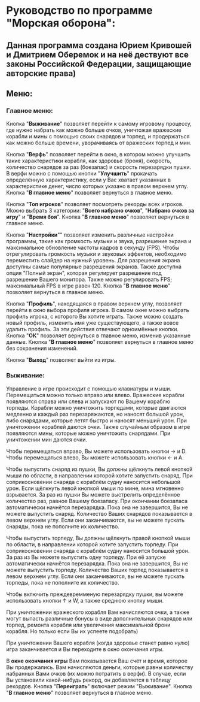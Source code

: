 # Руководство по программе "Морская оборона":


## Данная программа создана Юрием Кривошей и Дмитрием Оберемок и на неё дествуют все законы Российской Федерации, защищающие авторские права)


## Меню:


### Главное меню:

Кнопка "**Выживание**" позволяет перейти к самому игровому процессу, где нужно набрать как можно больше очков, уничтожая вражеские корабли и мины с помощью своих снарядов и торпед, и продержаться как можно больше времени, уворачиваясь от вражеских торпед и мин.

Кнопка "**Верфь**" позволяет перейти в окно, в котором можно улучшить такие характеристики корабля, как здоровье (броня), скорость, количество снарядов за раз (боезапас) и скорость перезарядки пушки.
В верфи можно с помощью кнопки "**Улучшить**" прокачать определённую характеристику, если у Вас хватает указанных в характеристике денег, число которых указано в правом верхнем углу.
Кнопка "**В главное меню**" позволяет вернуться в главное меню.

Кнопка "**Топ игроков**" позволяет посмотреть рекорды всех игроков.
Можно выбрать 3 категории: "**Всего набрано очков**", "**Набрано очков за игру**" и "**Время боя**".
Кнопка "**В главное меню**" позволяет вернуться в главное меню.

Кнопка "**Настройки**"" позволяет изменить различные настройки программы, такие как громкость музыки и звука, разрешение экрана и максимальное обновление частоты кадров в секунду (FPS).
Чтобы отрегулировать громкость музыки и звуковых эффектов, необходимо переместить слайдер на нужный уровень.
Для разрешения экрана доступны самые популярные разрешения экранов. Также доступна опция "Полный экран", которая регулирует разрешение под разрешение Вашего монитора.
Также можно регулировать FPS; максимальный FPS в игре равен 120.
Кнопка "**В главное меню**" позволяет вернуться в главное меню.

Кнопка "**Профиль**", находящаяся в правом верхнем углу, позволяет перейти в окно выбора профиля игрока.
В самом окне можно выбрать профиль игрока, с которого Вы хотите играть. Также можно создать новый профиль, изменить имя уже существующего, а также вовсе удалить профиль. За эти действия отвечают одноимённые кнопки.
Кнопка "**ОК**" позволяет вернуться в главное меню, изменив указанные данные.
Кнопка "**В главное меню**" позволяет вернуться в главное меню без сохранения изменений.

Кнопка "**Выход**" позволяет выйти из игры.


### Выживание:

Управление в игре происходит с помощью клавиатуры и мыши.
Перемещаться можно только вправо или влево.
Вражеские корабли появляются справа или слева и запускают по Вашему кораблю торпеды. Корабли можно уничтожить торпедами, которые двигаются медленно и каждый раз перезаряжаются, но наносят большой урон, либо снарядами, которые летят быстро и наносят меньший урон. При уничтожении кораблей даются очки.
Также случайным образом в игре появляются мины, которые можно уничтожить снарядами. При уничтожении мин даются очки.

Чтобы перемещаться вправо, Вы можете использовать кнопки → и D.
Чтобы перемещаться влево, Вы можете использовать кнопки ← и A.

Чтобы выпустить снаряд из пушки, Вы должны щёлкнуть левой кнопкой мыши по области, в направлении которой хотите запустить снаряд. При соприкосновении снаряда с кораблём судну наносится небольшой урон. Если щёлкнуть левой кнопкой мыши по мине, мина мгновенно взрывается.
За раз из пушки Вы можете выстрелить определённое количество раз, равное Вашему боезапасу. При окончании боезапаса автоматически начнётся перезарядка. Пока она не завершится, Вы не можете выпустить снаряд.
Количество Ваших снарядов показывается в левом верхнем углу. Если они заканчиваются, вы не можете пускать снаряды, пока не пополните их количество.

Чтобы выпустить торпеду, Вы должны щёлкнуть правой кнопкой мыши по области, в направлении которой хотите запустить торпеду. При соприкосновении снаряда с кораблём судну наносится большой урон.
За раз из Вы можете выпустить одну торпеду. При её запуске автоматически начнётся перезарядка. Пока она не завершится, Вы не можете выпустить торпеду.
Количество Ваших торпед показывается в левом верхнем углу. Если они заканчиваются, вы не можете пускать торпеды, пока не пополните их количество.

Чтобы включить преждевремменую перезарядку пушки, вы можете использовать кнопки ↑ и W, а также среднюю кнопку мыши.

При уничтожении вражеского корабля Вам начисляются очки, а также могут выпасть различные бонусы в виде дополнительных снарядов или торпед, ремонта корабля или увеличения максимальной брони корабля. Но только если Вы их успеете подобрать)

При уничтожении Вашего корабля (когда здоровье станет равно нулю) игра заканчивается и Вы переходите в окно окончания игры.

В **окне окончания игры** Вам показывается Ваш счёт и время, которое Вы продержались. Вам начисляются деньги, которые равны количеству набранных Вами очков (их можно потратить в верфи). В случае, если Вы установили какой-нибудь рекорд, он добавляется в таблицу рекордов.
Кнопка "**Переиграть**" включает режим "Выживание".
Кнопка "**В главное меню**" позволяет вернуться в главное меню.
